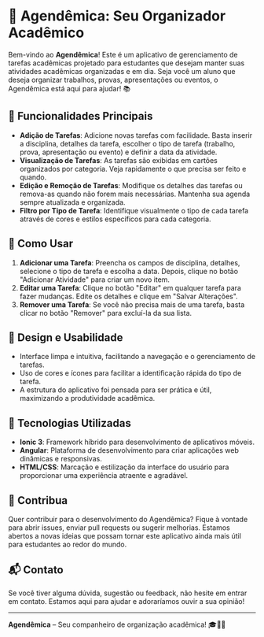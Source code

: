 # 📅 Agendêmica: Seu Organizador Acadêmico

Bem-vindo ao **Agendêmica**! Este é um aplicativo de gerenciamento de tarefas acadêmicas projetado para estudantes que desejam manter suas atividades acadêmicas organizadas e em dia. Seja você um aluno que deseja organizar trabalhos, provas, apresentações ou eventos, o Agendêmica está aqui para ajudar! 📚

## 🌟 Funcionalidades Principais

- **Adição de Tarefas**: Adicione novas tarefas com facilidade. Basta inserir a disciplina, detalhes da tarefa, escolher o tipo de tarefa (trabalho, prova, apresentação ou evento) e definir a data da atividade.
- **Visualização de Tarefas**: As tarefas são exibidas em cartões organizados por categoria. Veja rapidamente o que precisa ser feito e quando.
- **Edição e Remoção de Tarefas**: Modifique os detalhes das tarefas ou remova-as quando não forem mais necessárias. Mantenha sua agenda sempre atualizada e organizada.
- **Filtro por Tipo de Tarefa**: Identifique visualmente o tipo de cada tarefa através de cores e estilos específicos para cada categoria.

## 📖 Como Usar

1. **Adicionar uma Tarefa**: Preencha os campos de disciplina, detalhes, selecione o tipo de tarefa e escolha a data. Depois, clique no botão "Adicionar Atividade" para criar um novo item.
2. **Editar uma Tarefa**: Clique no botão "Editar" em qualquer tarefa para fazer mudanças. Edite os detalhes e clique em "Salvar Alterações".
3. **Remover uma Tarefa**: Se você não precisa mais de uma tarefa, basta clicar no botão "Remover" para excluí-la da sua lista.

## 🎨 Design e Usabilidade

- Interface limpa e intuitiva, facilitando a navegação e o gerenciamento de tarefas.
- Uso de cores e ícones para facilitar a identificação rápida do tipo de tarefa.
- A estrutura do aplicativo foi pensada para ser prática e útil, maximizando a produtividade acadêmica.

## 🚀 Tecnologias Utilizadas

- **Ionic 3**: Framework híbrido para desenvolvimento de aplicativos móveis.
- **Angular**: Plataforma de desenvolvimento para criar aplicações web dinâmicas e responsivas.
- **HTML/CSS**: Marcação e estilização da interface do usuário para proporcionar uma experiência atraente e agradável.

## 📅 Contribua

Quer contribuir para o desenvolvimento do Agendêmica? Fique à vontade para abrir issues, enviar pull requests ou sugerir melhorias. Estamos abertos a novas ideias que possam tornar este aplicativo ainda mais útil para estudantes ao redor do mundo.

## 📬 Contato

Se você tiver alguma dúvida, sugestão ou feedback, não hesite em entrar em contato. Estamos aqui para ajudar e adoraríamos ouvir a sua opinião!

---

**Agendêmica** – Seu companheiro de organização acadêmica! 🎓📅📝
